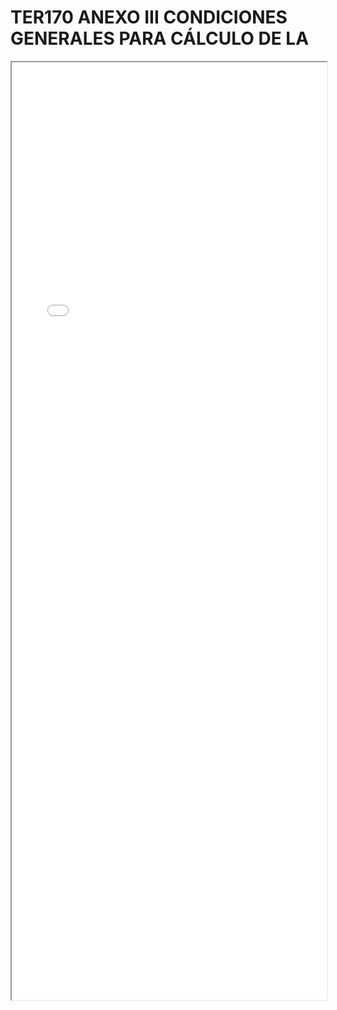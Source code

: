 
# TER170 ANEXO III CONDICIONES GENERALES PARA CÁLCULO DE LA

<iframe src="../TER170 ANEXO III CONDICIONES GENERALES PARA CÁLCULO DE LA.pdf" width="100%" height="1500px"></iframe>

